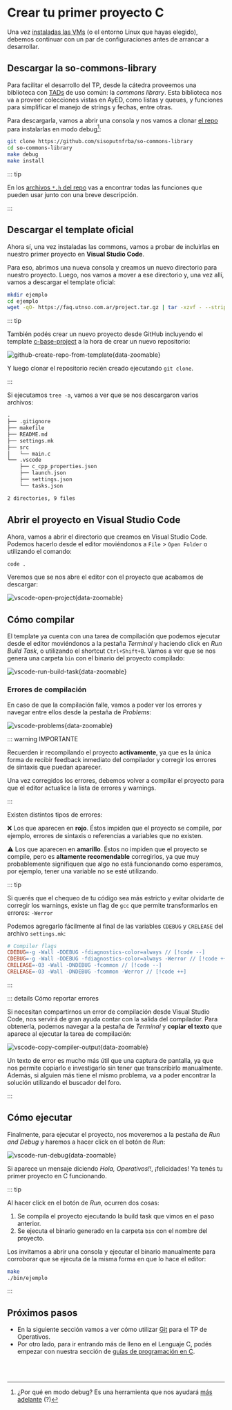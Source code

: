 # Crear tu primer proyecto C

Una vez [instaladas las VMs](/primeros-pasos/entorno-linux) (o el entorno Linux que hayas
elegido), debemos continuar con un par de configuraciones antes de arrancar a
desarrollar.

## Descargar la so-commons-library

Para facilitar el desarrollo del TP, desde la cátedra proveemos una biblioteca
con [TADs] de uso común: la _commons library_. Esta biblioteca nos va a proveer
colecciones vistas en AyED, como listas y queues, y funciones para simplificar
el manejo de strings y fechas, entre otras.

[TADs]: https://es.wikipedia.org/wiki/Tipo_de_dato_abstracto

Para descargarla, vamos a abrir una consola y nos vamos a clonar
[el repo](https://faq.utnso.com.ar/commons) para instalarlas
en modo debug[^1]:

```bash
git clone https://github.com/sisoputnfrba/so-commons-library
cd so-commons-library
make debug
make install
```

::: tip

En los
[archivos `*.h` del repo](https://faq.utnso.com.ar/commons-src)
vas a encontrar todas las funciones que pueden usar junto con una breve
descripción.

:::

## Descargar el template oficial

Ahora sí, una vez instaladas las commons, vamos a probar de incluirlas en
nuestro primer proyecto en **Visual Studio Code**.

Para eso, abrimos una nueva consola y creamos un nuevo directorio para nuestro
proyecto. Luego, nos vamos a mover a ese directorio y, una vez allí, vamos a
descargar el template oficial:

```bash
mkdir ejemplo
cd ejemplo
wget -qO- https://faq.utnso.com.ar/project.tar.gz | tar -xzvf - --strip-components 1
```

::: tip

También podés crear un nuevo proyecto desde GitHub incluyendo el template
[c-base-project](https://faq.utnso.com.ar/project) a la hora de crear un
nuevo repositorio:

![github-create-repo-from-template](/img/primeros-pasos/primer-proyecto-c/github-create-repo-from-template.png){data-zoomable}

Y luego clonar el repositorio recién creado ejecutando `git clone`.

:::

Si ejecutamos `tree -a`, vamos a ver que se nos descargaron varios archivos:

```txt
.
├── .gitignore
├── makefile
├── README.md
├── settings.mk
├── src
│   └── main.c
└── .vscode
    ├── c_cpp_properties.json
    ├── launch.json
    ├── settings.json
    └── tasks.json

2 directories, 9 files
```

## Abrir el proyecto en Visual Studio Code

Ahora, vamos a abrir el directorio que creamos en Visual Studio Code. Podemos
hacerlo desde el editor moviéndonos a `File` > `Open Folder` o utilizando el
comando:

```bash
code .
```

Veremos que se nos abre el editor con el proyecto que acabamos de descargar:

![vscode-open-project](/img/primeros-pasos/primer-proyecto-c/vscode-open-project.gif){data-zoomable}

## Cómo compilar

El template ya cuenta con una tarea de compilación que podemos ejecutar desde
el editor moviéndonos a la pestaña _Terminal_ y haciendo click en _Run Build
Task_, o utilizando el shortcut `Ctrl+Shift+B`. Vamos a ver que se nos genera
una carpeta `bin` con el binario del proyecto compilado:

![vscode-run-build-task](/img/primeros-pasos/primer-proyecto-c/vscode-run-build-task.gif){data-zoomable}

### Errores de compilación

En caso de que la compilación falle, vamos a poder ver los errores y navegar
entre ellos desde la pestaña de _Problems_:

![vscode-problems](/img/primeros-pasos/primer-proyecto-c/vscode-problems.gif){data-zoomable}

::: warning IMPORTANTE

Recuerden ir recompilando el proyecto **activamente**, ya que es la única forma
de recibir feedback inmediato del compilador y corregir los errores de sintaxis
que puedan aparecer.

Una vez corregidos los errores, debemos volver a compilar el proyecto para
que el editor actualice la lista de errores y warnings.

:::

Existen distintos tipos de errores:

:x: Los que aparecen en **rojo**. Éstos impiden que el proyecto se compile, por
ejemplo, errores de sintaxis o referencias a variables que no existen.

:warning: Los que aparecen en **amarillo**. Éstos no impiden que el proyecto se
compile, pero es **altamente recomendable** corregirlos, ya que muy
probablemente signifiquen que algo no está funcionando como esperamos, por
ejemplo, tener una variable no se esté utilizando.

::: tip

Si querés que el chequeo de tu código sea más estricto y evitar olvidarte de
corregir los warnings, existe un flag de `gcc` que permite transformarlos en
errores: `-Werror`

Podemos agregarlo fácilmente al final de las variables `CDEBUG` y `CRELEASE` del
archivo `settings.mk`:

```makefile
# Compiler flags
CDEBUG=-g -Wall -DDEBUG -fdiagnostics-color=always // [!code --]
CDEBUG=-g -Wall -DDEBUG -fdiagnostics-color=always -Werror // [!code ++]
CRELEASE=-O3 -Wall -DNDEBUG -fcommon // [!code --]
CRELEASE=-O3 -Wall -DNDEBUG -fcommon -Werror // [!code ++]
```

:::

::: details Cómo reportar errores

Si necesitan compartirnos un error de compilación desde Visual Studio Code, nos
servirá de gran ayuda contar con la salida del compilador. Para obtenerla,
podemos navegar a la pestaña de _Terminal_ y **copiar el texto** que aparece al
ejecutar la tarea de compilación:

![vscode-copy-compiler-output](/img/primeros-pasos/primer-proyecto-c/vscode-copy-compiler-output.gif){data-zoomable}

Un texto de error es mucho más útil que una captura de pantalla, ya que nos
permite copiarlo e investigarlo sin tener que transcribirlo manualmente. Además,
si alguien más tiene el mismo problema, va a poder encontrar la solución
utilizando el buscador del foro.

:::

## Cómo ejecutar

Finalmente, para ejecutar el proyecto, nos moveremos a la pestaña
de _Run and Debug_ y haremos a hacer click en el botón de _Run_:

![vscode-run-debug](/img/primeros-pasos/primer-proyecto-c/vscode-run-debug.gif){data-zoomable}

Si aparece un mensaje diciendo _Hola, Operativos!!_, ¡felicidades! Ya tenés tu
primer proyecto en C funcionando.

::: tip

Al hacer click en el botón de _Run_, ocurren dos cosas:

1. Se compila el proyecto ejecutando la build task que vimos en el paso
   anterior.
2. Se ejecuta el binario generado en la carpeta `bin` con el nombre del
   proyecto.

Los invitamos a abrir una consola y ejecutar el binario manualmente para
corroborar que se ejecuta de la misma forma en que lo hace el editor:

```bash
make
./bin/ejemplo
```

:::


## Próximos pasos

- En la siguiente sección vamos a ver cómo utilizar [Git](/primeros-pasos/git)
  para el TP de Operativos.
- Por otro lado, para ir entrando más de lleno en el Lenguaje C, podés empezar
  con nuestra sección de
  [guías de programación en C](/guias/#programación-en%20c).

<br><br>

[^1]:
    ¿Por qué en modo debug? Es una herramienta que nos ayudará
    [más adelante](/guias/herramientas/debugger) (?)
